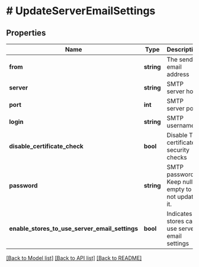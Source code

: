 # # UpdateServerEmailSettings

## Properties

Name | Type | Description | Notes
------------ | ------------- | ------------- | -------------
**from** | **string** | The sender email address | [optional]
**server** | **string** | SMTP server host | [optional]
**port** | **int** | SMTP server port | [optional]
**login** | **string** | SMTP username | [optional]
**disable_certificate_check** | **bool** | Disable TLS certificate security checks | [optional]
**password** | **string** | SMTP password. Keep null or empty to not update it. | [optional]
**enable_stores_to_use_server_email_settings** | **bool** | Indicates if stores can use server email settings | [optional]

[[Back to Model list]](../../README.md#models) [[Back to API list]](../../README.md#endpoints) [[Back to README]](../../README.md)
